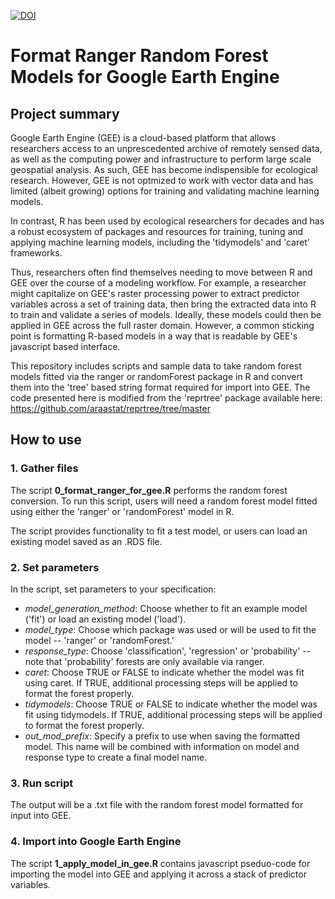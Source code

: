 [![DOI](https://zenodo.org/badge/840049730.svg)](https://zenodo.org/doi/10.5281/zenodo.13774447)

# Format Ranger Random Forest Models for Google Earth Engine

## Project summary

Google Earth Engine (GEE) is a cloud-based platform that allows researchers access to an unprescedented archive of remotely sensed data, as well as the computing power and infrastructure to perform large scale geospatial analysis. As such, GEE has become indispensible for ecological research. However, GEE is not optmized to work with vector data and has limited (albeit growing) options for training and validating machine learning models.

In contrast, R has been used by ecological researchers for decades and has a robust ecosystem of packages and resources for training, tuning and applying machine learning models, including the 'tidymodels' and 'caret' frameworks.

Thus, researchers often find themselves needing to move between R and GEE over the course of a modeling workflow. For example, a researcher might capitalize on GEE's raster processing power to extract predictor variables across a set of training data, then bring the extracted data into R to train and validate a series of models. Ideally, these models could then be applied in GEE across the full raster domain. However, a common sticking point is formatting R-based models in a way that is readable by GEE's javascript based interface. 

This repository includes scripts and sample data to take random forest models fitted via the ranger or randomForest package in R and convert them into the 'tree' based string format required for import into GEE. The code presented here is modified from the 'reprtree' package available here: https://github.com/araastat/reprtree/tree/master

## How to use

### 1. Gather files

The script **0_format_ranger_for_gee.R** performs the random forest conversion. To run this script, users will need a random forest model fitted using either the 'ranger' or 'randomForest' model in R.

The script provides functionality to fit a test model, or users can load an existing model saved as an .RDS file.

### 2. Set parameters

In the script, set parameters to your specification:

- *model_generation_method*: Choose whether to fit an example model ('fit') or load an existing model ('load').
- *model_type*: Choose which package was used or will be used to fit the model -- 'ranger' or 'randomForest.'
- *response_type*: Choose 'classification', 'regression' or 'probability' -- note that 'probability' forests are only available via ranger.
- *caret*: Choose TRUE or FALSE to indicate whether the model was fit using caret. If TRUE, additional processing steps will be applied to format the forest properly.
- *tidymodels*: Choose TRUE or FALSE to indicate whether the model was fit using tidymodels. If TRUE, additional processing steps will be applied to format the forest properly.
- *out_mod_prefix*: Specify a prefix to use when saving the formatted model. This name will be combined with information on model and response type to create a final model name.

### 3. Run script 

The output will be a .txt file with the random forest model formatted for input into GEE.

### 4. Import into Google Earth Engine

The script **1_apply_model_in_gee.R** contains javascript pseduo-code for importing the model into GEE and applying it across a stack of predictor variables.
